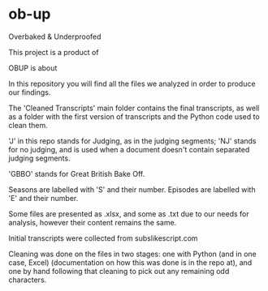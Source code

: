 # ob-up
Overbaked &amp; Underproofed
<p>This project is a product of</P>
<p>OBUP is about</p>
<p>In this repository you will find all the files we analyzed in order to produce our findings.</p>
<p>The 'Cleaned Transcripts' main folder contains the final transcripts, as well as a folder with the first version of transcripts and the Python code used to clean them.</p>
<p>'J' in this repo stands for Judging, as in the judging segments; 'NJ' stands for no judging, and is used when a document doesn't contain separated judging segments.</p> 
<p>'GBBO' stands for Great British Bake Off.</p>
<p>Seasons are labelled with 'S' and their number. Episodes are labelled with 'E' and their number.</p>
<p>Some files are presented as .xlsx, and some as .txt due to our needs for analysis, however their content remains the same.</p>
<p>Initial transcripts were collected from subslikescript.com</p>
<p>Cleaning was done on the files in two stages: one with Python (and in one case, Excel) (documentation on how this was done is in the repo at), and one by hand following that cleaning to pick out any remaining odd characters.</p>
